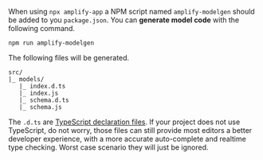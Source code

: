 When using `npx amplify-app` a NPM script named `amplify-modelgen` should be added to you `package.json`. You can **generate model code** with the following command.

```console
npm run amplify-modelgen
```

The following files will be generated.

```
src/
|_ models/
   |_ index.d.ts
   |_ index.js
   |_ schema.d.ts
   |_ schema.js
```

<amplify-callout>

The `.d.ts` are [TypeScript declaration files](https://www.typescriptlang.org/docs/handbook/declaration-files/introduction.html). If your project does not use TypeScript, do not worry, those files can still provide most editors a better developer experience, with a more accurate auto-complete and realtime type checking. Worst case scenario they will just be ignored.

</amplify-callout>
